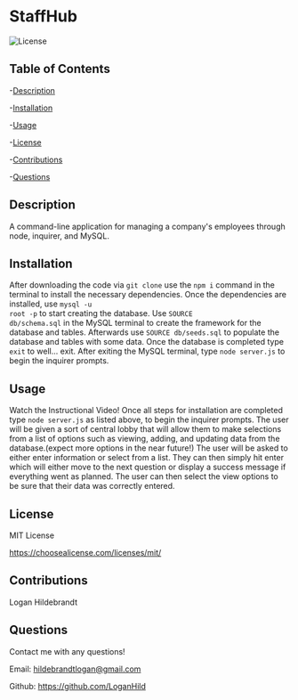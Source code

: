   # StaffHub

  ![License](https://img.shields.io/badge/license-MITLicense-success?style=plastic&logo=appveyor)

  ## Table of Contents
  -[Description](#description)

  -[Installation](#installation)

  -[Usage](#usage)

  -[License](#license)

  -[Contributions](#contributions)

  -[Questions](#questions)


  ## Description
  A command-line application for managing a company's employees through node, inquirer, and MySQL.

  ## Installation
  After downloading the code via <code>git clone</code> use the <code>npm i</code> command in the terminal to install the necessary dependencies. Once the dependencies are installed, use <code>mysql -u root -p</code> to start creating the database. Use <code>SOURCE db/schema.sql</code> in the MySQL terminal to create the framework for the database and tables. Afterwards use <code>SOURCE db/seeds.sql</code> to populate the database and tables with some data. Once the database is completed type <code>exit</code> to well... exit. After exiting the MySQL terminal, type <code>node server.js</code> to begin the inquirer prompts.

  ## Usage
  Watch the Instructional Video! Once all steps for installation are completed type <code>node server.js</code> as listed above, to begin the inquirer prompts. The user will be given a sort of central lobby that will allow them to make selections from a list of options such as viewing, adding, and updating data from the database.(expect more options in the near future!) The user will be asked to either enter information or select from a list. They can then simply hit enter which will either move to the next question or display a success message if everything went as planned. The user can then select the view options to be sure that their data was correctly entered.

  ## License
 
  MIT License

  <https://choosealicense.com/licenses/mit/>

  ## Contributions
  Logan Hildebrandt

  ## Questions
  Contact me with any questions!

  Email: <hildebrandtlogan@gmail.com>

  Github: <https://github.com/LoganHild>


